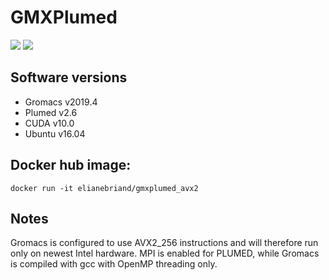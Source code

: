# GMXPlumed
[![](https://img.shields.io/docker/pulls/elianebriand/gmxplumed_avx2.svg)](https://hub.docker.com/r/elianebriand/gmxplumed_avx2) [![](https://img.shields.io/github/last-commit/elianebriand/gmxplumed.svg)](https://github.com/ElianeBriand/gmxplumed/commits)
 
 

## Software versions
*   Gromacs v2019.4
*   Plumed v2.6
*   CUDA v10.0
*   Ubuntu v16.04

## Docker hub image:

```
docker run -it elianebriand/gmxplumed_avx2
```

## Notes
Gromacs is configured to use AVX2_256 instructions and will therefore run only on newest Intel hardware. MPI is enabled for PLUMED, while Gromacs is compiled with gcc with OpenMP threading only.
